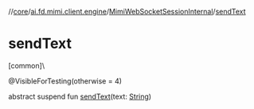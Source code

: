 //[core](../../../index.md)/[ai.fd.mimi.client.engine](../index.md)/[MimiWebSocketSessionInternal](index.md)/[sendText](send-text.md)

# sendText

[common]\

@VisibleForTesting(otherwise = 4)

abstract suspend fun [sendText](send-text.md)(text: [String](https://kotlinlang.org/api/core/kotlin-stdlib/kotlin/-string/index.html))
